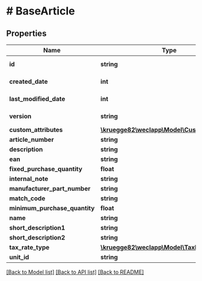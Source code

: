 # # BaseArticle

## Properties

Name | Type | Description | Notes
------------ | ------------- | ------------- | -------------
**id** | **string** |  | [optional] [readonly]
**created_date** | **int** |  | [optional] [readonly]
**last_modified_date** | **int** |  | [optional] [readonly]
**version** | **string** |  | [optional] [readonly]
**custom_attributes** | [**\kruegge82\weclapp\Model\CustomAttribute[]**](CustomAttribute.md) |  | [optional]
**article_number** | **string** |  | [optional]
**description** | **string** |  | [optional]
**ean** | **string** |  | [optional]
**fixed_purchase_quantity** | **float** |  | [optional]
**internal_note** | **string** |  | [optional]
**manufacturer_part_number** | **string** |  | [optional]
**match_code** | **string** |  | [optional]
**minimum_purchase_quantity** | **float** |  | [optional]
**name** | **string** |  | [optional]
**short_description1** | **string** |  | [optional]
**short_description2** | **string** |  | [optional]
**tax_rate_type** | [**\kruegge82\weclapp\Model\TaxRateType**](TaxRateType.md) |  | [optional]
**unit_id** | **string** |  | [optional]

[[Back to Model list]](../../README.md#models) [[Back to API list]](../../README.md#endpoints) [[Back to README]](../../README.md)
